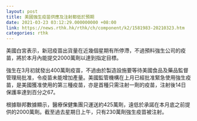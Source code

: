 ```yaml
---
layout: post
title: 美國強生疫苗供應及注射都低於預期
date: 2021-03-23 03:12:29.000000000 +08:00
link: https://news.rthk.hk/rthk/ch/component/k2/1581983-20210323.htm
categories: rthk
---
```


美國白宮表示，新冠疫苗出貨量在近幾個星期有所停滯，不過預料強生公司的疫苗，將於本月內能提交2000萬劑以達到指定目標。

強生在3月初就發出400萬劑疫苗，不過由於製造設施要等待美國食品及藥品監督管理局批准，令疫苗未能增加產量。美國監管機構在上月已經批准緊急使用強生疫苗，是美國獲准使用的第三種疫苗，亦是首種只需注射一劑的疫苗，注射後14日保護率達到百分之67。

根據聯邦數據顯示，醫療保健集團只運送約425萬劑，遠低於承諾在本月底之前提供的2000萬劑。截至過去星期日上午，只有230萬劑強生疫苗被注射。
